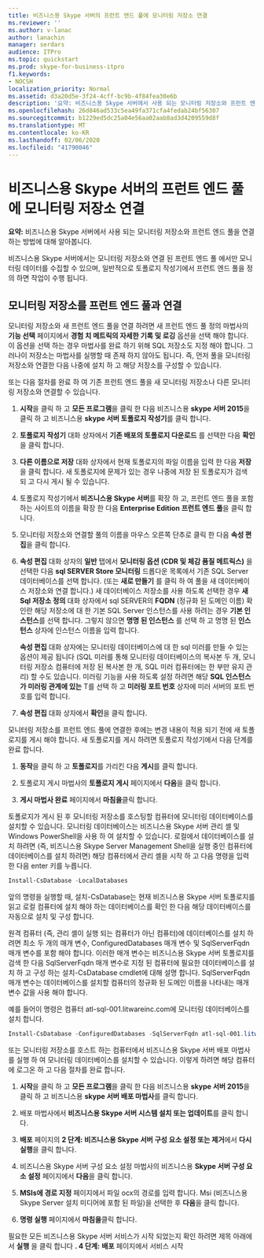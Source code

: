 ```yaml
---
title: 비즈니스용 Skype 서버의 프런트 엔드 풀에 모니터링 저장소 연결
ms.reviewer: ''
ms.author: v-lanac
author: lanachin
manager: serdars
audience: ITPro
ms.topic: quickstart
ms.prod: skype-for-business-itpro
f1.keywords:
- NOCSH
localization_priority: Normal
ms.assetid: d3a20d5e-3f24-4cff-bc9b-4f84fea30e6b
description: '요약: 비즈니스용 Skype 서버에서 사용 되는 모니터링 저장소와 프런트 엔드 풀을 연결 하는 방법에 대해 알아봅니다.'
ms.openlocfilehash: 26d846ad533c5ea49fa371cfa4fedab24bf56307
ms.sourcegitcommit: b1229ed5dc25a04e56aa02aab8ad3d4209559d8f
ms.translationtype: MT
ms.contentlocale: ko-KR
ms.lasthandoff: 02/06/2020
ms.locfileid: "41790046"
---
```

# <a name="associate-a-monitoring-store-with-a-front-end-pool-in-skype-for-business-server"></a>비즈니스용 Skype 서버의 프런트 엔드 풀에 모니터링 저장소 연결 
**요약:** 비즈니스용 Skype 서버에서 사용 되는 모니터링 저장소와 프런트 엔드 풀을 연결 하는 방법에 대해 알아봅니다.
  
비즈니스용 Skype 서버에서는 모니터링 저장소와 연결 된 프런트 엔드 풀 에서만 모니터링 데이터를 수집할 수 있으며, 일반적으로 토폴로지 작성기에서 프런트 엔드 풀을 정의 하면 작업이 수행 됩니다.
  
## <a name="associate-a-monitoring-store-with-a-front-end-pool"></a>모니터링 저장소를 프런트 엔드 풀과 연결

 모니터링 저장소와 새 프런트 엔드 풀을 연결 하려면 새 프런트 엔드 풀 정의 마법사의 **기능 선택** 페이지에서 **경험 치 메트릭의 자세한 기록 및 로깅** 옵션을 선택 해야 합니다. 이 옵션을 선택 하는 경우 마법사를 완료 하기 위해 SQL 저장소도 지정 해야 합니다. 그러나이 저장소는 마법사를 실행할 때 존재 하지 않아도 됩니다. 즉, 먼저 풀을 모니터링 저장소와 연결한 다음 나중에 설치 하 고 해당 저장소를 구성할 수 있습니다.
  
또는 다음 절차를 완료 하 여 기존 프런트 엔드 풀을 새 모니터링 저장소나 다른 모니터링 저장소와 연결할 수 있습니다.
  
1. **시작**을 클릭 하 고 **모든 프로그램**을 클릭 한 다음 비즈니스용 **skype 서버 2015**을 클릭 하 고 비즈니스용 **skype 서버 토폴로지 작성기**를 클릭 합니다.
    
2. **토폴로지 작성기** 대화 상자에서 **기존 배포의 토폴로지 다운로드** 를 선택한 다음 **확인**을 클릭 합니다.
    
3. **다른 이름으로 저장** 대화 상자에서 현재 토폴로지의 파일 이름을 입력 한 다음 **저장**을 클릭 합니다. 새 토폴로지에 문제가 있는 경우 나중에 저장 된 토폴로지가 검색 되 고 다시 게시 될 수 있습니다.
    
4. 토폴로지 작성기에서 **비즈니스용 Skype 서버**를 확장 하 고, 프런트 엔드 풀을 포함 하는 사이트의 이름을 확장 한 다음 **Enterprise Edition 프런트 엔드 풀**을 클릭 합니다.
    
5. 모니터링 저장소와 연결할 풀의 이름을 마우스 오른쪽 단추로 클릭 한 다음 **속성 편집**을 클릭 합니다.
    
6. **속성 편집** 대화 상자의 **일반** 탭에서 **모니터링 옵션 (CDR 및 체감 품질 메트릭스)** 을 선택한 다음 **sql SERVER Store 모니터링** 드롭다운 목록에서 기존 SQL Server 데이터베이스를 선택 합니다. (또는 **새로 만들기** 를 클릭 하 여 풀을 새 데이터베이스 저장소와 연결 합니다.) 새 데이터베이스 저장소를 사용 하도록 선택한 경우 **새 Sql 저장소 정의** 대화 상자에서 sql SERVER의 **FQDN** (정규화 된 도메인 이름) 확인란 해당 저장소에 대 한 기본 SQL Server 인스턴스를 사용 하려는 경우 **기본 인스턴스**를 선택 합니다. 그렇지 않으면 **명명 된 인스턴스** 를 선택 하 고 명명 된 **인스턴스** 상자에 인스턴스 이름을 입력 합니다.
    
    **속성 편집** 대화 상자에는 모니터링 데이터베이스에 대 한 sql 미러를 만들 수 있는 옵션이 제공 됩니다 (SQL 미러를 통해 모니터링 데이터베이스의 복사본 두 개, 모니터링 저장소 컴퓨터에 저장 된 복사본 한 개, SQL 미러 컴퓨터에는 한 부만 유지 관리) 할 수도 있습니다. 미러링 기능을 사용 하도록 설정 하려면 해당 **SQL 인스턴스가 미러링 관계에 있는** T를 선택 하 고 **미러링 포트 번호** 상자에 미러 서버의 포트 번호를 입력 합니다.
    
7. **속성 편집** 대화 상자에서 **확인**을 클릭 합니다.
    
모니터링 저장소를 프런트 엔드 풀에 연결한 후에는 변경 내용이 적용 되기 전에 새 토폴로지를 게시 해야 합니다. 새 토폴로지를 게시 하려면 토폴로지 작성기에서 다음 단계를 완료 합니다.
  
1. **동작**을 클릭 하 고 **토폴로지**를 가리킨 다음 **게시**를 클릭 합니다.
    
2. 토폴로지 게시 마법사의 **토폴로지 게시** 페이지에서 **다음**을 클릭 합니다.
    
3. **게시 마법사 완료** 페이지에서 **마침을**클릭 합니다.
    
토폴로지가 게시 된 후 모니터링 저장소를 호스팅할 컴퓨터에 모니터링 데이터베이스를 설치할 수 있습니다. 모니터링 데이터베이스는 비즈니스용 Skype 서버 관리 셸 및 Windows PowerShell을 사용 하 여 설치할 수 있습니다. 로컬에서 데이터베이스를 설치 하려면 (즉, 비즈니스용 Skype Server Management Shell을 실행 중인 컴퓨터에 데이터베이스를 설치 하려면) 해당 컴퓨터에서 관리 셸을 시작 하 고 다음 명령을 입력 한 다음 enter 키를 누릅니다.
  
```powershell
Install-CsDatabase -LocalDatabases
```

앞의 명령을 실행할 때, 설치-CsDatabase는 현재 비즈니스용 Skype 서버 토폴로지를 읽고 로컬 컴퓨터에 설치 해야 하는 데이터베이스를 확인 한 다음 해당 데이터베이스를 자동으로 설치 및 구성 합니다.
  
원격 컴퓨터 (즉, 관리 셸이 실행 되는 컴퓨터가 아닌 컴퓨터)에 데이터베이스를 설치 하려면 최소 두 개의 매개 변수, ConfiguredDatabases 매개 변수 및 SqlServerFqdn 매개 변수를 포함 해야 합니다. 이러한 매개 변수는 비즈니스용 Skype 서버 토폴로지를 검색 한 다음 SqlServerFqdn 매개 변수로 지정 된 컴퓨터에 필요한 데이터베이스를 설치 하 고 구성 하는 설치-CsDatabase cmdlet에 대해 설명 합니다. SqlServerFqdn 매개 변수는 데이터베이스를 설치할 컴퓨터의 정규화 된 도메인 이름을 나타내는 매개 변수 값을 사용 해야 합니다.
  
예를 들어이 명령은 컴퓨터 atl-sql-001.litwareinc.com에 모니터링 데이터베이스를 설치 합니다.
  
```powershell
Install-CsDatabase -ConfiguredDatabases -SqlServerFqdn atl-sql-001.litwareinc.com
```

또는 모니터링 저장소를 호스트 하는 컴퓨터에서 비즈니스용 Skype 서버 배포 마법사를 실행 하 여 모니터링 데이터베이스를 설치할 수 있습니다. 이렇게 하려면 해당 컴퓨터에 로그온 하 고 다음 절차를 완료 합니다.
  
1. **시작**을 클릭 하 고 **모든 프로그램**을 클릭 한 다음 비즈니스용 **skype 서버 2015**을 클릭 하 고 비즈니스용 **skype 서버 배포 마법사**를 클릭 합니다.
    
2. 배포 마법사에서 **비즈니스용 Skype 서버 시스템 설치 또는 업데이트**를 클릭 합니다.
    
3. **배포** 페이지의 **2 단계: 비즈니스용 Skype 서버 구성 요소 설정 또는 제거**에서 **다시 실행**을 클릭 합니다.
    
4. 비즈니스용 Skype 서버 구성 요소 설정 마법사의 비즈니스용 **Skype 서버 구성 요소 설정** 페이지에서 **다음**을 클릭 합니다.
    
5. **MSIs에 경로 지정** 페이지에서 파일 ocx의 경로를 입력 합니다. Msi (비즈니스용 Skype Server 설치 미디어에 포함 된 파일)을 선택한 후 **다음**을 클릭 합니다.
    
6. **명령 실행** 페이지에서 **마침을**클릭 합니다.
    
필요한 모든 비즈니스용 Skype 서버 서비스가 시작 되었는지 확인 하려면 제목 아래에서 **실행** 을 클릭 합니다 **. 4 단계:** **배포** 페이지에서 서비스 시작
  

